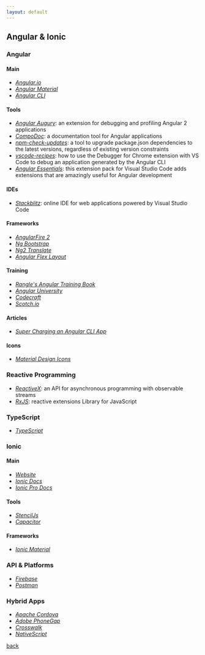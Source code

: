 ```yaml
---
layout: default
---
```


## Angular & Ionic

### Angular

#### Main

* _[Angular.io](https://angular.io/)_
* _[Angular Material](https://material.angular.io/)_
* _[Angular CLI](https://cli.angular.io/)_

#### Tools

* _[Angular Augury](https://augury.angular.io/)_: an extension for debugging and profiling Angular 2 applications
* _[CompoDoc](https://compodoc.app/)_: a documentation tool for Angular applications
* _[npm-check-updates](https://www.npmjs.com/package/npm-check-updates)_: a tool to upgrade package.json dependencies to the latest versions, regardless of existing version constraints
* _[vscode-recipes](https://github.com/Microsoft/vscode-recipes/tree/master/Angular-CLI)_: how to use the Debugger for Chrome extension with VS Code to debug an application generated by the Angular CLI
* _[Angular Essentials](https://marketplace.visualstudio.com/items?itemName=johnpapa.angular-essentials)_: this extension pack for Visual Studio Code adds extensions that are amazingly useful for Angular development

#### IDEs

* _[Stackblitz](https://stackblitz.com/)_: online IDE for web applications powered by Visual Studio Code

#### Frameworks

* _[AngularFire 2](https://github.com/angular/angularfire2)_
* _[Ng Bootstrap](https://ng-bootstrap.github.io/)_
* _[Ng2 Translate](https://www.npmjs.com/package/ng2-translate)_
* _[Angular Flex Layout](https://www.npmjs.com/package/@angular/flex-layout)_

#### Training

* _[Rangle's Angular Training Book](https://angular-2-training-book.rangle.io/)_
* _[Angular University](https://blog.angular-university.io/)_
* _[Codecraft](https://codecraft.tv/courses/angular/)_
* _[Scotch.io](https://scotch.io/)_

#### Articles

* _[Super Charging an Angular CLI App](https://blog.angularindepth.com/super-charging-an-angular-cli-app-fc496a6c100)_

#### Icons

* _[Material Design Icons](https://material.io/tools/icons/?style=baseline)_

### Reactive Programming

* _[ReactiveX](http://reactivex.io/)_: an API for asynchronous programming
with observable streams
* _[RxJS](https://rxjs-dev.firebaseapp.com/)_: reactive extensions Library for JavaScript

### TypeScript

* _[TypeScript](http://www.typescriptlang.org/)_

### Ionic

#### Main

* _[Website](https://ionicframework.com/)_
* _[Ionic Docs](https://ionicframework.com/docs/)_
* _[Ionic Pro Docs](https://ionicframework.com/docs/pro/)_

#### Tools

* _[StencilJs](https://stenciljs.com/)_
* _[Capacitor](https://capacitor.ionicframework.com/)_

#### Frameworks

* _[Ionic Material](http://ionicmaterial.com/)_

### API & Platforms

* _[Firebase](https://firebase.google.com/)_
* _[Postman](https://www.getpostman.com/)_

### Hybrid Apps

* _[Apache Cordova](https://cordova.apache.org/)_
* _[Adobe PhoneGap](https://phonegap.com/)_
* _[Crosswalk](https://crosswalk-project.org/)_
* _[NativeScript](https://www.nativescript.org/)_

[back](../)
